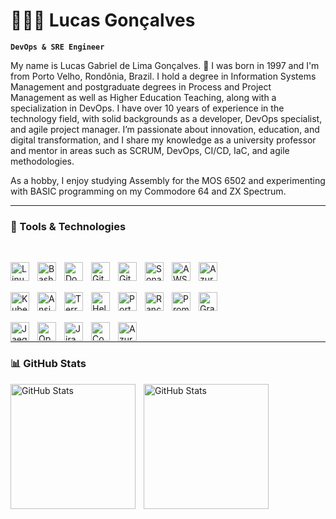 <!--
**LucasGLGoncalves/LucasGLGoncalves** is a ✨ _special_ ✨ repository because its `README.md` (this file) appears on your GitHub profile.

Here are some ideas to get you started:

- 🔭 I’m currently working on ...
- 🌱 I’m currently learning ...
- 👯 I’m looking to collaborate on ...
- 🤔 I’m looking for help with ...
- 💬 Ask me about ...
- 📫 How to reach me: ...
- 😄 Pronouns: ...
- ⚡ Fun fact: ...
-->

# 👨🏻‍💻 Lucas Gonçalves

**`DevOps & SRE Engineer`**

My name is Lucas Gabriel de Lima Gonçalves. 🎂 I was born in 1997 and I'm from Porto Velho, Rondônia, Brazil. I hold a degree in Information Systems Management and postgraduate degrees in Process and Project Management as well as Higher Education Teaching, along with a specialization in DevOps. I have over 10 years of experience in the technology field, with solid backgrounds as a developer, DevOps specialist, and agile project manager. I’m passionate about innovation, education, and digital transformation, and I share my knowledge as a university professor and mentor in areas such as SCRUM, DevOps, CI/CD, IaC, and agile methodologies.

As a hobby, I enjoy studying Assembly for the MOS 6502 and experimenting with BASIC programming on my Commodore 64 and ZX Spectrum.

---

### 🚀 Tools & Technologies
<br/>

<img 
    align="left" 
    alt="Linux"
    title="Linux" 
    width="30px" 
    style="padding-right: 10px;"
    src="https://cdn.jsdelivr.net/gh/devicons/devicon@latest/icons/linux/linux-original.svg" /> 
<img 
    align="left" 
    alt="Bash"
    title="Bash" 
    width="30px" 
    style="padding-right: 10px;" 
    src="https://cdn.jsdelivr.net/gh/devicons/devicon@latest/icons/bash/bash-original.svg" />
<img 
    align="left" 
    alt="Docker"
    title="Docker" 
    width="30px" 
    style="padding-right: 10px;"
    src="https://cdn.jsdelivr.net/gh/devicons/devicon@latest/icons/docker/docker-original-wordmark.svg" />
<img 
    align="left" 
    alt="Git"
    title="Git" 
    width="30px" 
    style="padding-right: 10px;" 
    src="https://cdn.jsdelivr.net/gh/devicons/devicon@latest/icons/git/git-original-wordmark.svg" />
<img 
    align="left" 
    alt="Github Actions"
    title="Github Actions" 
    width="30px" 
    style="padding-right: 10px;" 
    src="https://cdn.jsdelivr.net/gh/devicons/devicon@latest/icons/githubactions/githubactions-original.svg" />
<img 
    align="left" 
    alt="Sonar"
    title="Sonar" 
    width="30px" 
    style="padding-right: 10px;"
    src="https://cdn.jsdelivr.net/gh/devicons/devicon@latest/icons/sonarqube/sonarqube-original-wordmark.svg" />
<img 
    align="left" 
    alt="AWS"
    title="AWS" 
    width="30px" 
    style="padding-right: 10px;" 
    src="https://cdn.jsdelivr.net/gh/devicons/devicon@latest/icons/amazonwebservices/amazonwebservices-original-wordmark.svg" />
<img 
    align="left" 
    alt="Azure"
    title="Azure" 
    width="30px" 
    style="padding-right: 10px;"
    src="https://cdn.jsdelivr.net/gh/devicons/devicon@latest/icons/azure/azure-original-wordmark.svg" />

<br/>
<br/>

<img 
    align="left" 
    alt="Kubernetes"
    title="Kubernetes" 
    width="30px" 
    style="padding-right: 10px;"
    src="https://cdn.jsdelivr.net/gh/devicons/devicon@latest/icons/kubernetes/kubernetes-original-wordmark.svg" />
<img 
    align="left" 
    alt="Ansible"
    title="Ansible" 
    width="30px" 
    style="padding-right: 10px;"
    src="https://cdn.jsdelivr.net/gh/devicons/devicon@latest/icons/ansible/ansible-original-wordmark.svg" />
<img 
    align="left" 
    alt="Terraform"
    title="Terraform" 
    width="30px" 
    style="padding-right: 10px;"
    src="https://cdn.jsdelivr.net/gh/devicons/devicon@latest/icons/terraform/terraform-original-wordmark.svg" />
<img 
    align="left" 
    alt="Helm"
    title="Helm" 
    width="30px" 
    style="padding-right: 10px;"
    src="https://cdn.jsdelivr.net/gh/devicons/devicon@latest/icons/helm/helm-original.svg" />
<img 
    align="left" 
    alt="Portainer"
    title="Portainer"
    width="30px" 
    style="padding-right: 10px;"
    src="https://cdn.jsdelivr.net/gh/devicons/devicon@latest/icons/portainer/portainer-original-wordmark.svg" />
<img 
    align="left" 
    alt="Rancher"
    title="Rancher" 
    width="30px" 
    style="padding-right: 10px;"
    src="https://cdn.jsdelivr.net/gh/devicons/devicon@latest/icons/rancher/rancher-plain-wordmark.svg" />
<img align="left" 
    alt="Prometheus"
    title="Prometheus"
    width="30px" 
    style="padding-right: 10px;"
    src="https://cdn.jsdelivr.net/gh/devicons/devicon@latest/icons/prometheus/prometheus-original-wordmark.svg" />
<img 
    align="left" 
    alt="Grafana"
    title="Grafana"
    width="30px" 
    style="padding-right: 10px;"
    src="https://cdn.jsdelivr.net/gh/devicons/devicon@latest/icons/grafana/grafana-original-wordmark.svg" />

<br/>
<br/>

<img 
    align="left" 
    alt="Jaeger"
    title="Jaeger"
    width="30px" 
    style="padding-right: 10px;"
    src="https://cdn.jsdelivr.net/gh/devicons/devicon@latest/icons/jaegertracing/jaegertracing-original-wordmark.svg" />
<img 
    align="left" 
    alt="OpenTelemetry"
    title="OpenTelemetry" 
    width="30px" 
    style="padding-right: 10px;"
    src="https://cdn.jsdelivr.net/gh/devicons/devicon@latest/icons/opentelemetry/opentelemetry-original.svg" />
<img 
    align="left" 
    alt="Jira"
    title="Jira" 
    width="30px" 
    style="padding-right: 10px;"
    src="https://cdn.jsdelivr.net/gh/devicons/devicon@latest/icons/jira/jira-original-wordmark.svg" />
<img 
    align="left" 
    alt="Confluence"
    title="Confluence" 
    width="30px" 
    style="padding-right: 10px;"
    src="https://cdn.jsdelivr.net/gh/devicons/devicon@latest/icons/confluence/confluence-original-wordmark.svg" />
<img
    align="left" 
    alt="Azure Devops"
    title="Azure Devops" 
    width="30px" 
    style="padding-right: 10px;"
    src="https://cdn.jsdelivr.net/gh/devicons/devicon@latest/icons/azuredevops/azuredevops-original.svg" />           

<br/>

---

### 📊 GitHub Stats

<p>
  <img 
    align="left" 
    alt="GitHub Stats" 
    height="200" 
    style="padding-right: 10px;" 
    src="https://github-readme-stats.vercel.app/api?username=LucasGLGoncalves&show_icons=true&theme=tokyonight&include_all_commits=true&Locale=en" 
  />

<img 
      align="left" 
      alt="GitHub Stats" 
      height="200" 
      src="https://github-readme-stats.vercel.app/api/top-langs/?username=LucasGLGoncalves&theme=tokyonight&layout=compact&custom_title=Technologies&langs_count=9" 
  />

</p>

<br/>
